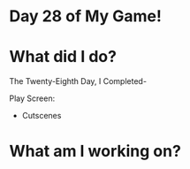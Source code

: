 # Day 28 of My Game!

# What did I do?

The Twenty-Eighth Day, I Completed-

Play Screen:

* Cutscenes

# What am I working on? 


